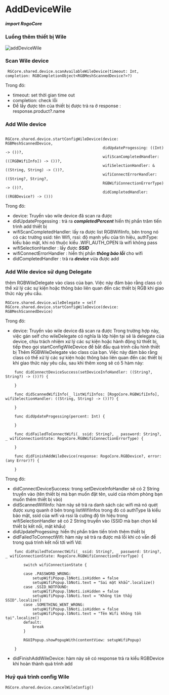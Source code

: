 # AddDeviceWile

##### import RogoCore

### Luồng thêm thiết bị Wile

![addDeviceWile](https://github.com/user-attachments/assets/dd8c678a-a607-4909-9f68-e8f843588046)

### Scan Wile device
```
 RGCore.shared.device.scanAvailableWileDevice(timeout: Int, completion: RGBCompletionObject<RGBMeshScannedDevice?>?)
 ```
 Trong đó: 
 - timeout: set thời gian time out
 - completion: check lỗi
 - Để lấy được tên của thiết bị được trả ra ở response : response.product?.name

### Add Wile device
```
                                        
RGCore.shared.device.startConfigWileDevice(device: RGBMeshScannedDevice,
                                           didUpdateProgessing: ((Int) -> ())?,
                                           wifiScanCompletedHandler: (([RGBWifiInfo]) -> ())?,
                                           wifiSelectionHandler: &((String, String) -> ())?,
                                           wifiConnectErrorHandler: ((String?, String?,
                                           RGBWifiConnectionErrorType) -> ())?,
                                           didCompletedHandler: ((RGBDevice?) -> ()))
```

Trong đó:
- device: Truyền vào wile device đã scan ra được
- didUpdateProgessing : trả ra ***completedPercent*** hiển thị phần trăm tiến trình add thiết bị
- wifiScanCompletedHandler: lấy ra được list RGBWifiInfo, bên trong nó có các trường ssid: tên Wifi, rssi: độ mạnh yếu của tín hiệu, authType: kiểu bảo mật, khi nó thuộc kiểu .WIFI_AUTH_OPEN là wifi không pass
- wifiSelectionHandler : lấy được ***SSID***
- wifiConnectErrorHandler : hiển thị phần ***thông báo lỗi*** cho wifi
- didCompletedHandler : trả ra ***device*** vừa được add

### Add Wile device sử dụng Delegate

thêm RGBWileDelegate vào class của bạn. Việc này đảm bảo rằng class có thể xử lý các sự kiện hoặc thông báo liên quan đến các thiết bị RGB khi giao thức này yêu cầu.

```
RGCore.shared.device.wileDelegate = self                        
RGCore.shared.device.startConfigWileDevice(device: RGBMeshScannedDevice)
```
Trong đó:
- device: Truyền vào wile device đã scan ra được
Trong trường hợp này, việc gán self cho wileDelegate có nghĩa là lớp hiện tại sẽ là delegate của device, chịu trách nhiệm xử lý các sự kiện hoặc hành động từ thiết bị, tiếp theo gọi startConfigWileDevice để bắt đầu quá trình cấu hình thiết bị
Thêm RGBWileDelegate vào class của bạn. Việc này đảm bảo rằng class có thể xử lý các sự kiện hoặc thông báo liên quan đến các thiết bị khi giao thức này yêu cầu, sau khi thêm xong sẽ có 5 hàm này:
```
    func didConnectDeviceSuccess(setDeviceInfoHandler: ((String?, String?) -> ())?) {
        
    }
    
    func didScannedWifiInfo(_ listWifiInfos: [RogoCore.RGBWifiInfo], wifiSelectionHandler: ((String, String) -> ())?) {
        
    }
    
    func didUpdateProgessing(percent: Int) {
        
    }
    
    func didFailedToConnectWifi(_ ssid: String?, _ password: String?, _ wifiConnectionState: RogoCore.RGBWifiConnectionErrorType) {
        
    }
    
    func didFinishAddWileDevice(response: RogoCore.RGBDevice?, error: (any Error)?) {
        
    }
```
Trong đó:
- didConnectDeviceSuccess: trong setDeviceInfoHandler sẽ có 2 String truyền vào (tên thiết bị mà bạn muốn đặt tên, uuid của nhóm phòng bạn muốn thêm thiết bị vào)
- didScannedWifiInfo: hàm này sẽ trả ra danh sách các wifi mà nó quét được xung quanh ở bên trong listWifiInfos trong đó có authType là kiểu bảo mật, ssid của wifi và rssi là cường độ tín hiệu
trong wifiSelectionHandler sẽ có 2 String truyền vào (SSID mà bạn chọn kể thiết bị kết nối, mật khẩu)
- didUpdateProgessing: hiển thị phần trăm tiến trình thêm thiết bị
- didFailedToConnectWifi: hàm này sẽ trả ra được mã lỗi khi có vấn đề trong quá trình kết nối tới wifi
Vd:

```
    func didFailedToConnectWifi(_ ssid: String?, _ password: String?, _ wifiConnectionState: RogoCore.RGBWifiConnectionErrorType) {
        
        switch wifiConnectionState {
            
        case .PASSWORD_WRONG:
            setupWifiPopup.lbNoti.isHidden = false
            setupWifiPopup.lbNoti.text = "Sai mật khẩu".localize()
        case .SSID_NOTFOUND:
            setupWifiPopup.lbNoti.isHidden = false
            setupWifiPopup.lbNoti.text = "Không tìm thấy SSID".localize()
        case .SOMETHING_WENT_WRONG:
            setupWifiPopup.lbNoti.isHidden = false
            setupWifiPopup.lbNoti.text = "Tên Wifi không tồn tại".localize()
        default:
            break
        }
        
        RGUIPopup.showPopupWith(contentView: setupWifiPopup)
        
    }
```
- didFinishAddWileDevice: hàm này sẽ có response trả ra kiểu RGBDevice khi hoàn thành quá trình add
### Huỷ quá trình config Wile
```
RGCore.shared.device.cancelWileConfig()
```
